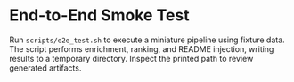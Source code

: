 # End-to-End Smoke Test

Run `scripts/e2e_test.sh` to execute a miniature pipeline using fixture data.
The script performs enrichment, ranking, and README injection, writing results to
a temporary directory. Inspect the printed path to review generated artifacts.
